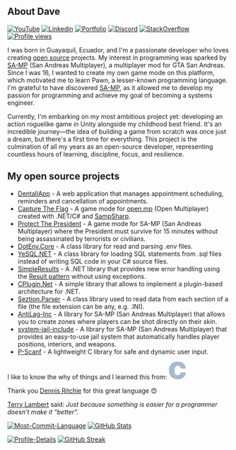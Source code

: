 ## About Dave
[![YouTube](https://img.shields.io/badge/-YOUTUBE-ff0000?style=for-the-badge&logo=youtube&logoColor=white)](https://www.youtube.com/@DevD4v3)
[![Linkedin](https://img.shields.io/badge/-LINKEDIN-0077B5?style=for-the-badge&logo=linkedin&logoColor=white)](https://www.linkedin.com/in/dave-roman)
[![Portfolio](https://img.shields.io/badge/Portfolio-%23000000.svg?style=for-the-badge&logo=firefox&logoColor=#FF7139)](https://DevD4v3.github.io)
[![Discord](https://img.shields.io/badge/Discord-%235865F2.svg?style=for-the-badge&logo=discord&logoColor=white)](https://discordapp.com/users/362294127322464257)
[![StackOverflow](https://img.shields.io/badge/stack%20overflow-FE7A16?logo=stack-overflow&logoColor=white&style=for-the-badge)](https://es.stackoverflow.com/users/105299/mrdave)
[![Profile views](https://komarev.com/ghpvc/?username=DevD4v3&color=green&style=for-the-badge)](https://github.com/antonkomarev/github-profile-views-counter)

I was born in Guayaquil, Ecuador, and I'm a passionate developer who loves creating [open source](https://opensource.org/definition-annotated) projects. My interest in programming was sparked by [SA-MP](https://www.sa-mp.mp) (San Andreas Multiplayer), a multiplayer mod for GTA San Andreas. Since I was 16, I wanted to create my own game mode on this platform, which motivated me to learn Pawn, a lesser-known programming language. I'm grateful to have discovered [SA-MP](https://www.sa-mp.mp), as it allowed me to develop my passion for programming and achieve my goal of becoming a systems engineer.

Currently, I'm embarking on my most ambitious project yet: developing an action roguelike game in Unity alongside my childhood best friend. It's an incredible journey—the idea of building a game from scratch was once just a dream, but there's a first time for everything. This project is the culmination of all my years as an open-source developer, representing countless hours of learning, discipline, focus, and resilience.

## My open source projects
- [DentallApp](https://github.com/DentallApp) - A web application that manages appointment scheduling, reminders and cancellation of appointments.
- [Capture The Flag](https://github.com/DevD4v3/Capture-The-Flag) - A game mode for [open.mp](https://github.com/openmultiplayer) (Open Multiplayer) created with .NET/C# and [SampSharp](https://github.com/ikkentim/SampSharp).
- [Protect The President](https://github.com/DevD4v3/Protect-The-President) - A game mode for SA-MP (San Andreas Multiplayer) where the President must survive for 15 minutes without being assassinated by terrorists or civilians.
- [DotEnv.Core](https://github.com/DevD4v3/dotenv.core) - A class library for read and parsing .env files.
- [YeSQL.NET](https://github.com/ose-net/yesql.net) - A class library for loading SQL statements from .sql files instead of writing SQL code in your C# source files.
- [SimpleResults](https://github.com/DevD4v3/SimpleResults) - A .NET library that provides new error handling using the [Result pattern](https://medium.com/@wgyxxbf/result-pattern-a01729f42f8c) without using exceptions.
- [CPlugin.Net](https://github.com/DevD4v3/CPlugin.Net) - A simple library that allows to implement a plugin-based architecture for .NET.
- [Seztion.Parser](https://github.com/DevD4v3/seztion-parser) - A class library used to read data from each section of a file (the file extension can be any, e.g. .INI).
- [AntiLag-Inc](https://github.com/DevD4v3/antilag-inc) - A library for SA-MP (San Andreas Multiplayer) that allows you to create zones where players can be shot directly on their skin.
- [system-jail-include](https://github.com/DevD4v3/system-jail-include) - A library for SA-MP (San Andreas Multiplayer) that provides an easy-to-use jail system that automatically handles player positions, interiors, and weapons.
- [P-Scanf](https://github.com/DevD4v3/P-Scanf) - A lightweight C library for safe and dynamic user input.

<p align="left"> 
  I like to know the why of things and I learned this from:
  <a href="https://www.cprogramming.com/" target="_blank" rel="noreferrer"> 
    <img src="https://raw.githubusercontent.com/devicons/devicon/master/icons/c/c-original.svg" alt="c" width="40" height="40"/> 
  </a> 
</p>

Thank you [Dennis Ritchie](https://en.wikipedia.org/wiki/Dennis_Ritchie) for this great language :heart_eyes:

[Terry Lambert](https://www.quora.com/Is-Go-better-in-multithreading-than-C) said: *Just because something is easier for a programmer doesn’t make it “better”.*

[![Most-Commit-Language](http://github-profile-summary-cards.vercel.app/api/cards/most-commit-language?username=DevD4v3&theme=monokai)](https://github.com/vn7n24fzkq/github-profile-summary-cards)
[![GitHub Stats](https://github-readme-stats.vercel.app/api?username=DevD4v3&show_icons=true&count_private=true&locale=en&theme=monokai)](https://github.com/anuraghazra/github-readme-stats)

[![Profile-Details](http://github-profile-summary-cards.vercel.app/api/cards/profile-details?username=DevD4v3&theme=monokai)](https://github.com/vn7n24fzkq/github-profile-summary-cards)
[![GitHub Streak](https://streak-stats.demolab.com/?user=DevD4v3&theme=dark)](https://git.io/streak-stats)
